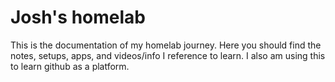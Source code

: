 # Josh's homelab
This is the documentation of my homelab journey. 
Here you should find the notes, setups, apps, and videos/info I reference to learn. 
I also am using this to learn github as a platform.
